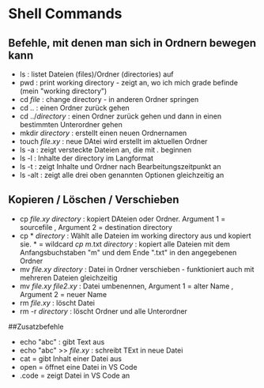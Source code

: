 # Shell Commands

## Befehle, mit denen man sich in Ordnern bewegen kann
* ls : listet Dateien (files)/Ordner (directories) auf 
* pwd : print working directory - zeigt an, wo ich mich grade befinde (mein "working directory")
* cd *file* : change directory - in anderen Ordner springen
* cd .. : einen Ordner zurück gehen
* cd ../*directory* : einen Ordner zurück gehen und dann in einen bestimmten Unterordner gehen
* mkdir *directory* : erstellt einen neuen Ordnernamen
* touch *file.xy* : neue DAtei wird erstellt im aktuellen Ordner
* ls -a : zeigt versteckte Dateien an, die mit *.* beginnen
* ls -l : Inhalte der directory im Langformat
* ls -t : zeigt Inhalte und Ordner nach Bearbeitungszeitpunkt an
* ls -alt : zeigt alle drei oben genannten Optionen gleichzeitig an

## Kopieren / Löschen / Verschieben
* cp *file.xy* *directory* : kopiert DAteien oder Ordner. Argument 1 = sourcefile , Argument 2 = destination directory
* cp * *directory* : Wählt alle Dateien im working directory aus und kopiert sie. * = wildcard
*cp m*.txt *directory* : kopiert alle Dateien mit dem Anfangsbuchstaben "m" und dem Ende ".txt" in den angegebenen Ordner
* mv *file.xy* *directory* : Datei in Ordner verschieben - funktioniert auch mit mehreren Dateien gleichzeitig
* mv *file.xy* *file2.xy* : Datei umbenennen, Argument 1 = alter Name , Argument 2 = neuer Name
* rm *file.xy* : löscht Datei
* rm -r *directory* : löscht Ordner und alle Unterordner

##Zusatzbefehle
* echo "abc" : gibt Text aus
* echo "abc" >> *file.xy* : schreibt TExt in neue Datei
* cat = gibt Inhalt einer Datei aus
* open = öffnet eine Datei in VS Code
* .code = zeigt Datei in VS Code an